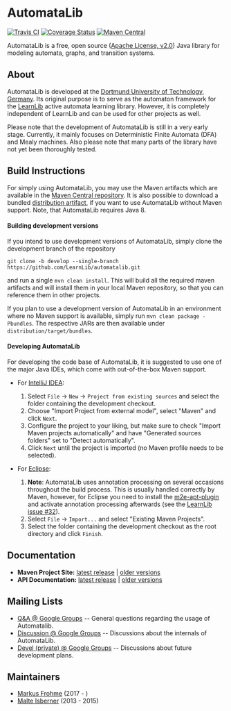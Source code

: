 # AutomataLib

[![Travis CI](https://travis-ci.org/LearnLib/automatalib.svg?branch=develop)](https://travis-ci.org/LearnLib/automatalib)
[![Coverage Status](https://coveralls.io/repos/github/LearnLib/automatalib/badge.svg?branch=develop)](https://coveralls.io/github/LearnLib/automatalib?branch=develop)
[![Maven Central](https://maven-badges.herokuapp.com/maven-central/net.automatalib/automata-parent/badge.svg)](https://maven-badges.herokuapp.com/maven-central/net.automatalib/automata-parent)

AutomataLib is a free, open source ([Apache License, v2.0][1]) Java library for modeling automata, graphs, and transition systems.


## About

AutomataLib is developed at the [Dortmund University of Technology, Germany][2].
Its original purpose is to serve as the automaton framework for the [LearnLib][3] active automata learning library.
However, it is completely independent of LearnLib and can be used for other projects as well.

Please note that the development of AutomataLib is still in a very early stage.
Currently, it mainly focuses on Deterministic Finite Automata (DFA) and Mealy machines.
Also please note that many parts of the library have not yet been thoroughly tested.

## Build Instructions

For simply using AutomataLib, you may use the Maven artifacts which are available in the [Maven Central repository][maven-central].
It is also possible to download a bundled [distribution artifact][maven-central-distr], if you want to use AutomataLib without Maven support.
Note, that AutomataLib requires Java 8.

#### Building development versions

If you intend to use development versions of AutomataLib, simply clone the development branch of the repository

```
git clone -b develop --single-branch https://github.com/LearnLib/automatalib.git
```

and run a single `mvn clean install`.
This will build all the required maven artifacts and will install them in your local Maven repository, so that you can reference them in other projects.

If you plan to use a development version of AutomataLib in an environment where no Maven support is available, simply run `mvn clean package -Pbundles`.
The respective JARs are then available under `distribution/target/bundles`.

#### Developing AutomataLib

For developing the code base of AutomataLib, it is suggested to use one of the major Java IDEs, which come with out-of-the-box Maven support.

* For [IntelliJ IDEA][intellij]:
  1. Select `File` -> `New` -> `Project from existing sources` and select the folder containing the development checkout.
  1. Choose "Import Project from external model", select "Maven" and click `Next`.
  1. Configure the project to your liking, but make sure to check "Import Maven projects automatically" and have "Generated sources folders" set to "Detect automatically".
  1. Click `Next` until the project is imported (no Maven profile needs to be selected).

* For [Eclipse][eclipse]:
  1. **Note**: AutomataLib uses annotation processing on several occasions throughout the build process.
  This is usually handled correctly by Maven, however, for Eclipse you need to install the [m2e-apt-plugin](https://marketplace.eclipse.org/content/m2e-apt) and activate annotation processing afterwards (see the [LearnLib issue #32](https://github.com/LearnLib/learnlib/issues/32)).
  1. Select `File` -> `Import...` and select "Existing Maven Projects".
  1. Select the folder containing the development checkout as the root directory and click `Finish`.


## Documentation

* **Maven Project Site:** [latest release](http://learnlib.github.io/automatalib/maven-site/latest/) | [older versions](http://learnlib.github.io/automatalib/maven-site/)
* **API Documentation:** [latest release](http://learnlib.github.io/automatalib/maven-site/latest/apidocs/) | [older versions](http://learnlib.github.io/automatalib/maven-site/)


## Mailing Lists

  * [Q&A @ Google Groups][automatalib-qa] -- General questions regarding the usage of Automatalib.
  * [Discussion @ Google Groups][automatalib-discussion] -- Discussions about the internals of AutomataLib.
  * [Devel (private) @ Google Groups][automatalib-devel] -- Discussions about future development plans.


## Maintainers

* [Markus Frohme][5] (2017 - )
* [Malte Isberner][4] (2013 - 2015)

[1]: http://www.apache.org/licenses/LICENSE-2.0
[2]: http://www.cs.tu-dortmund.de
[3]: http://www.learnlib.de
[4]: https://github.com/misberner
[5]: https://github.com/mtf90

[automatalib-qa]: https://groups.google.com/d/forum/automatalib-qa
[automatalib-discussion]: https://groups.google.com/d/forum/automatalib-discussion
[automatalib-devel]: https://groups.google.com/d/forum/automatalib-devel

[maven-central]: http://search.maven.org/#search%7Cga%7C1%7Cg%3A%22net.automatalib%22
[maven-central-distr]: http://search.maven.org/#search%7Cga%7C1%7Cg%3A%22net.automatalib.distribution%22
[intellij]: https://www.jetbrains.com/idea/
[eclipse]: https://www.eclipse.org/
